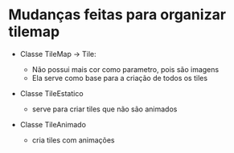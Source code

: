 # Mudanças feitas para organizar tilemap

- Classe TileMap -> Tile:
  - Não possui mais cor como parametro, pois são imagens
  - Ela serve como base para a criação de todos os tiles

- Classe TileEstatico
  - serve para criar tiles que não são animados

- Classe TileAnimado
  - cria tiles com animações